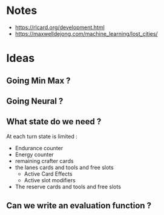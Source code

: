 # Notes

* https://rlcard.org/development.html 
* https://maxwelldejong.com/machine_learning/lost_cities/



# Ideas

## Going Min Max ?

## Going Neural ?

## What state do we need ?

At each turn state is limited :

* Endurance counter
* Energy counter
* remaining crafter cards 
* the lanes cards and tools and free slots
  * Active Card Effects
  * Active slot modifiers
* The reserve cards and tools and free slots

## Can we write an evaluation function ?

